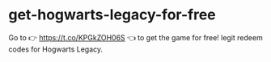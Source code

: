 # get-hogwarts-legacy-for-free
Go to :point_right: https://t.co/KPGkZOH06S :point_left: to get the game for free! legit redeem codes for Hogwarts Legacy.
